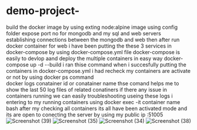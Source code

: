 # demo-project-
build the docker image by using exting node:alpine image 
using config folder expose port no  for mongodb and my sql and web servers 
establishing connections between the mongodb and web 
then after run docker container for web 
i have been putting the these 3 services in docker-compose by using docker-compose.yml file 
docker-compose is easily to devlop aand deploy the multiple containers in easy way 
docker-compose up -d --build i ran thise command when i succesfully putting the containers in docker-compose.yml
i had recheck my containers are activate or not by using docker ps command  
docker logs conatainer id or conatainer name  thse comand helps me to show the last 50 log files of related conatiners  if there any issue in containers running we can easily troubleshooting useing these logs 
i entering to my running containers using docker exec -it container name bash 
after my checking all containers its all have been activated mode and its are open to conecting the server 
by using my public ip :51005 
![Screenshot (39)](https://user-images.githubusercontent.com/78895362/142188333-0ce7f757-b0a9-425e-836e-a7847a789022.png)
![Screenshot (35)](https://user-images.githubusercontent.com/78895362/142188382-f3721511-e9d7-490b-9cda-c2570ad23757.png)
![Screenshot (34)](https://user-images.githubusercontent.com/78895362/142188419-4bacabd9-28d5-4025-899c-f23137ada6f3.png)
![Screenshot (38)](https://user-images.githubusercontent.com/78895362/142188491-bc75fad2-b628-4290-8043-494e133c4105.png)

